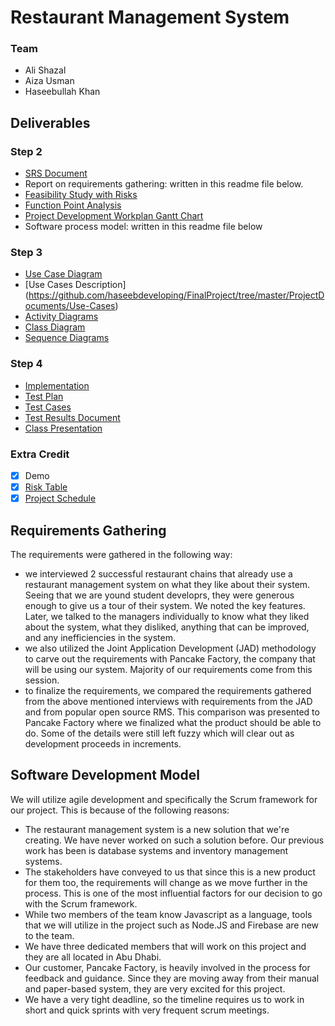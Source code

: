 # Restaurant Management System

### Team 
- Ali Shazal
- Aiza Usman
- Haseebullah Khan

## Deliverables
### Step 2
- [SRS Document](https://github.com/haseebdeveloping/FinalProject/blob/master/ProjectDocuments/SRS-Restaurant-Management-System.docx)
- Report on requirements gathering: written in this readme file below.
- [Feasibility Study with Risks](https://github.com/haseebdeveloping/FinalProject/blob/master/ProjectDocuments/Feasibility-Study.docx)
- [Function Point Analysis](https://github.com/haseebdeveloping/FinalProject/blob/master/ProjectDocuments/FPA.pdf)
- [Project Development Workplan Gantt Chart](https://github.com/haseebdeveloping/FinalProject/blob/master/ProjectDocuments/Project%20Timeline%20-%20Gantt%20Chart.xlsx)
- Software process model: written in this readme file below

### Step 3
- [Use Case Diagram](https://github.com/haseebdeveloping/FinalProject/blob/master/ProjectDocuments/Use-Case-Diagram.jpg)
- [Use Cases Description] (https://github.com/haseebdeveloping/FinalProject/tree/master/ProjectDocuments/Use-Cases)
- [Activity Diagrams](https://github.com/haseebdeveloping/FinalProject/tree/master/ProjectDocuments/Activity-Diagrams)
- [Class Diagram](https://github.com/haseebdeveloping/FinalProject/blob/master/ProjectDocuments/Class-Diagram.jpg)
- [Sequence Diagrams](https://github.com/haseebdeveloping/FinalProject/tree/master/ProjectDocuments/Sequence-Diagrams)

### Step 4
- [Implementation](https://github.com/haseebdeveloping/FinalProject/tree/master/app)
- [Test Plan]()
- [Test Cases](https://github.com/haseebdeveloping/FinalProject/tree/master/ProjectDocuments/Test-Cases)
- [Test Results Document](https://github.com/haseebdeveloping/FinalProject/blob/master/ProjectDocuments/Test-Results.docx)
- [Class Presentation](https://github.com/haseebdeveloping/FinalProject/blob/master/ClassPresentation.pdf)

### Extra Credit
- [x] Demo
- [x] [Risk Table]()
- [x] [Project Schedule]()

## Requirements Gathering
The requirements were gathered in the following way:
- we interviewed 2 successful restaurant chains that already use a restaurant management system on what they like about their system. Seeing that we are yound student developrs, they were generous enough to give us a tour of their system. We noted the key features. Later, we talked to the managers individually to know what they liked about the system, what they disliked, anything that can be improved, and any inefficiencies in the system.
- we also utilized the Joint Application Development (JAD) methodology to carve out the requirements with Pancake Factory, the company that will be using our system. Majority of our requirements come from this session.
- to finalize the requirements, we compared the requirements gathered from the above mentioned interviews with requirements from the JAD and from popular open source RMS. This comparison was presented to Pancake Factory where we finalized what the product should be able to do. Some of the details were still left fuzzy which will clear out as development proceeds in increments.

## Software Development Model

We will utilize agile development and specifically the Scrum framework for our project. This is because of the following reasons:
- The restaurant management system is a new solution that we're creating. We have never worked on such a solution before. Our previous work has been is database systems and inventory management systems.
- The stakeholders have conveyed to us that since this is a new product for them too, the requirements will change as we move further in the process. This is one of the most influential factors for our decision to go with the Scrum framework.
- While two members of the team know Javascript as a language, tools that we will utilize in the project such as Node.JS and Firebase are new to the team.
- We have three dedicated members that will work on this project and they are all located in Abu Dhabi.
- Our customer, Pancake Factory, is heavily involved in the process for feedback and guidance. Since they are moving away from their manual and paper-based system, they are very excited for this project.
- We have a very tight deadline, so the timeline requires us to work in short and quick sprints with very frequent scrum meetings.
